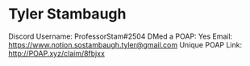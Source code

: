 # Tyler Stambaugh

Discord Username: ProfessorStam#2504
DMed a POAP: Yes
Email: https://www.notion.sostambaugh.tyler@gmail.com
Unique POAP Link: http://POAP.xyz/claim/8fbjxx
